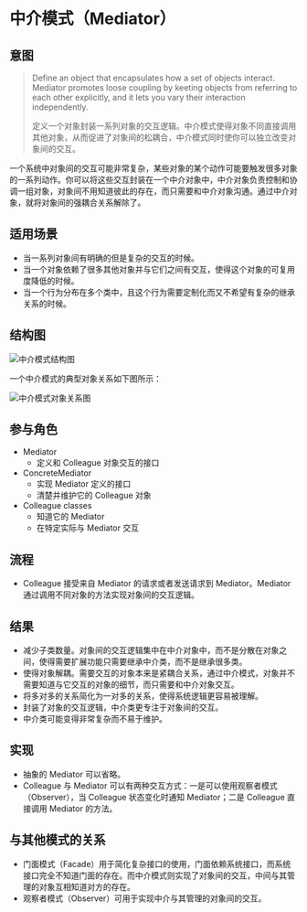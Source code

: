 # 中介模式（Mediator）

## 意图

> Define an object that encapsulates how a set of objects interact. Mediator promotes loose coupling by keeting objects from referring to each other explicitly, and it lets you vary their interaction independently.
>
> 定义一个对象封装一系列对象的交互逻辑。中介模式使得对象不同直接调用其他对象，从而促进了对象间的松耦合，中介模式同时使你可以独立改变对象间的交互。

一个系统中对象间的交互可能非常复杂，某些对象的某个动作可能要触发很多对象的一系列动作。你可以将这些交互封装在一个中介对象中，中介对象负责控制和协调一组对象，对象间不用知道彼此的存在，而只需要和中介对象沟通。通过中介对象，就将对象间的强耦合关系解除了。

## 适用场景

- 当一系列对象间有明确的但是复杂的交互的时候。
- 当一个对象依赖了很多其他对象并与它们之间有交互，使得这个对象的可复用度降低的时候。
- 当一个行为分布在多个类中，且这个行为需要定制化而又不希望有复杂的继承关系的时候。

## 结构图

![中介模式结构图](https://youdu-markdown.oss-cn-shanghai.aliyuncs.com/20191207214735.png)

一个中介模式的典型对象关系如下图所示：

![中介模式对象关系图](https://youdu-markdown.oss-cn-shanghai.aliyuncs.com/20191207214823.png)

## 参与角色

- Mediator
  - 定义和 Colleague 对象交互的接口
- ConcreteMediator
  - 实现 Mediator 定义的接口
  - 清楚并维护它的 Colleague 对象
- Colleague classes
  - 知道它的 Mediator
  - 在特定实际与 Mediator 交互

## 流程

- Colleague 接受来自 Mediator 的请求或者发送请求到 Mediator。Mediator 通过调用不同对象的方法实现对象间的交互逻辑。

## 结果

- 减少子类数量。对象间的交互逻辑集中在中介对象中，而不是分散在对象之间，使得需要扩展功能只需要继承中介类，而不是继承很多类。
- 使得对象解耦。需要交互的对象本来是紧耦合关系，通过中介模式，对象并不需要知道与它交互的对象的细节，而只需要和中介对象交互。
- 将多对多的关系简化为一对多的关系，使得系统逻辑更容易被理解。
- 封装了对象的交互逻辑，中介类更专注于对象间的交互。
- 中介类可能变得非常复杂而不易于维护。

## 实现

- 抽象的 Mediator 可以省略。
- Colleague 与 Mediator 可以有两种交互方式：一是可以使用观察者模式（Observer），当 Colleague 状态变化时通知 Mediator；二是 Colleague 直接调用 Mediator 的方法。

## 与其他模式的关系

- 门面模式（Facade）用于简化复杂接口的使用，门面依赖系统接口，而系统接口完全不知道门面的存在。而中介模式则实现了对象间的交互，中间与其管理的对象互相知道对方的存在。
- 观察者模式（Observer）可用于实现中介与其管理的对象间的交互。